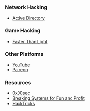 
<div hidden>
/* work in progress */
### Walkthroughs
- 
</div>

### Network Hacking
- [Active Directory](/active-directory)

### Game Hacking 
- [Faster Than Light](/ftl)


### Other Platforms
- [YouTube](https://www.youtube.com/channel/UCbTeB7N1bBcAJsopsU5YAkg)
- [Patreon](https://www.patreon.com/danjaaron)


### Resources
- [0x00sec](https://0x00sec.org/)
- [Breaking Systems for Fun and Profit](https://breakingsystemsforfunandprofit.com)
- [HackTricks](https://book.hacktricks.xyz/)

